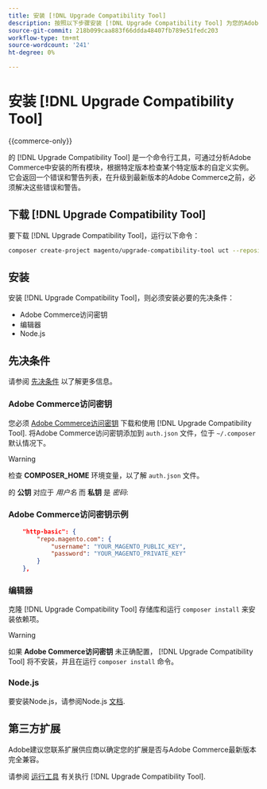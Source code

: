 ```yaml
---
title: 安装 [!DNL Upgrade Compatibility Tool]
description: 按照以下步骤安装 [!DNL Upgrade Compatibility Tool] 为您的Adobe Commerce项目。
source-git-commit: 218b099caa883f66ddda48407fb789e51fedc203
workflow-type: tm+mt
source-wordcount: '241'
ht-degree: 0%

---
```



# 安装 [!DNL Upgrade Compatibility Tool]

{{commerce-only}}

的 [!DNL Upgrade Compatibility Tool] 是一个命令行工具，可通过分析Adobe Commerce中安装的所有模块，根据特定版本检查某个特定版本的自定义实例。 它会返回一个错误和警告列表，在升级到最新版本的Adobe Commerce之前，必须解决这些错误和警告。

## 下载 [!DNL Upgrade Compatibility Tool]

要下载 [!DNL Upgrade Compatibility Tool]，运行以下命令：

```bash
composer create-project magento/upgrade-compatibility-tool uct --repository https://repo.magento.com
```

## 安装

安装 [!DNL Upgrade Compatibility Tool]，则必须安装必要的先决条件：

* Adobe Commerce访问密钥
* 编辑器
* Node.js

## 先决条件

请参阅 [先决条件](../upgrade-compatibility-tool/prerequisites.md) 以了解更多信息。

### Adobe Commerce访问密钥

您必须 [Adobe Commerce访问密钥](https://devdocs.magento.com/marketplace/sellers/profile-information.html#access-keys) 下载和使用 [!DNL Upgrade Compatibility Tool]. 将Adobe Commerce访问密钥添加到 `auth.json` 文件，位于 `~/.composer` 默认情况下。

>[!WARNING]
>
>检查 **COMPOSER_HOME** 环境变量，以了解 `auth.json` 文件。

的 **公钥** 对应于 _用户名_ 而 **私钥** 是 _密码_:

### Adobe Commerce访问密钥示例

```json
    "http-basic": {
        "repo.magento.com": {
            "username": "YOUR_MAGENTO_PUBLIC_KEY",
            "password": "YOUR_MAGENTO_PRIVATE_KEY"
        }
    },
```

### 编辑器

克隆 [!DNL Upgrade Compatibility Tool] 存储库和运行 `composer install` 来安装依赖项。

>[!WARNING]
>
>如果 **Adobe Commerce访问密钥** 未正确配置， [!DNL Upgrade Compatibility Tool] 将不安装，并且在运行 `composer install` 命令。

### Node.js

要安装Node.js，请参阅Node.js [文档](https://nodejs.dev/learn/how-to-install-nodejs).

## 第三方扩展

Adobe建议您联系扩展供应商以确定您的扩展是否与Adobe Commerce最新版本完全兼容。

请参阅 [运行工具](../upgrade-compatibility-tool/run.md) 有关执行 [!DNL Upgrade Compatibility Tool].
